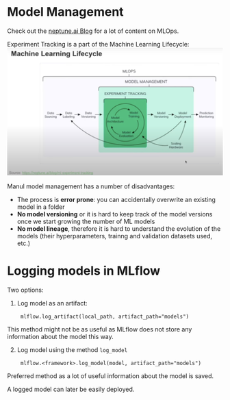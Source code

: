 # Model Management 

Check out the [neptune.ai Blog](ttps://neptune.ai/blog) for a lot of content on MLOps.

Experiment Tracking is a part of the Machine Learning Lifecycle:
![Machine Learning Lifecycle](../images/neptune-ai-machine-learning-lifecycle.png)

Manul model management has a number of disadvantages:
- The process is **error prone**: you can accidentally overwrite an existing model in a folder
- **No model versioning** or it is hard to keep track of the model versions once we start growing the number of ML models
- **No model lineage**, therefore it is hard to understand the evolution of the models (their hyperparameters, trainng and validation datasets used, etc.)

# Logging models in MLflow

Two options:
1. Log model as an artifact:
  
        mlflow.log_artifact(local_path, artifact_path="models")

This method might not be as useful as MLflow does not store any information about the model this way.

2. Log model using the method `log_model`

        mlflow.<framework>.log_model(model, artifact_path="models")

Preferred method as a lot of useful information about the model is saved.

A logged model can later be easily deployed.

